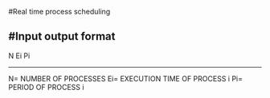 #Real time process scheduling

#Input output format
----------------------------------------------------------------------------

N
Ei Pi

----------------------------------------------------------------------------

N= NUMBER OF PROCESSES
Ei= EXECUTION TIME OF PROCESS i
Pi= PERIOD OF PROCESS i
